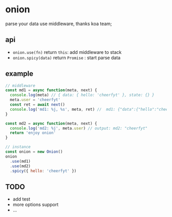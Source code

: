 # onion

parse your data use middleware, thanks koa team;

## api

* `onion.use(fn)` return `this`: add middleware to stack
* `onion.spicy(data)` return `Promise` : start parse data

## example

```javascript
// middleware
const md1 = async function(meta, next) {
  console.log(meta) // { data: { hello: 'cheerfyt' }, state: {} }
  meta.user = 'cheerfyt'
  const ret = await next()
  console.log('md1: %j, %s', meta, ret) //  md1: {"data":{"hello":"cheerfyt"},"state":{},"user":"cheerfyt"} enjoy onion
}

const md2 = async function(meta, next) {
  console.log('md2: %j', meta.user) // output: md2: "cheerfyt"
  return 'enjoy onion'
}

// instance
const onion = new Onion()
onion
  .use(md1)
  .use(md2)
  .spicy({ hello: 'cheerfyt' })
```

## TODO

* add test
* more options support
* ...
